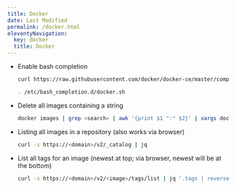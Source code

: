```yaml
---
title: Docker
date: Last Modified 
permalink: /docker.html
eleventyNavigation:
  key: docker
  title: Docker
---
```


* Enable bash completion
  ```bash
  curl https://raw.githubusercontent.com/docker/docker-ce/master/components/cli/contrib/completion/bash/docker -o /etc/bash_completion.d/docker.sh
  
  . /etc/bash_completion.d/docker.sh
  ```

* Delete all images containing a string
  ```bash
  docker images | grep <search> | awk '{print $1 ":" $2}' | xargs docker rmi
  ```

* Listing all images in a repository (also works via browser)
  ```bash
  curl -s https://<domain>/v2/_catalog | jq
  ```

* List all tags for an image (newest at top; via browser, newest will be at the bottom)
  ```bash
  curl -s https://<domain>/v2/<image>/tags/list | jq '.tags | reverse'
  ```
